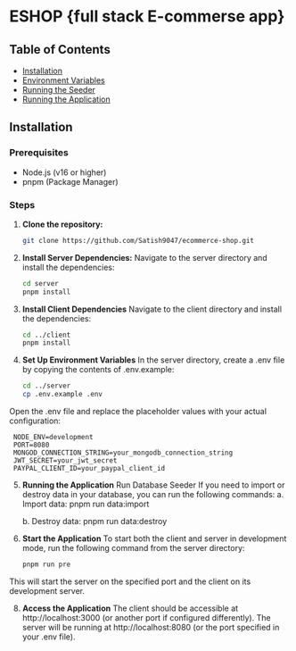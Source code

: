 # ESHOP {full stack E-commerse app}

## Table of Contents

- [Installation](#installation)
- [Environment Variables](#environment-variables)
- [Running the Seeder](#running-the-seeder)
- [Running the Application](#running-the-application)

## Installation

### Prerequisites

- Node.js (v16 or higher)
- pnpm (Package Manager)

### Steps

1. **Clone the repository:**

   ```bash
   git clone https://github.com/Satish9047/ecommerce-shop.git

2. **Install Server Dependencies:**
   Navigate to the server directory and install the dependencies:
   ```bash
   cd server
   pnpm install

3. **Install Client Dependencies**
    Navigate to the client directory and install the dependencies:
   ```bash
   cd ../client
   pnpm install

4. **Set Up Environment Variables**
   In the server directory, create a .env file by copying the contents of .env.example:
   ```bash
   cd ../server
   cp .env.example .env

  Open the .env file and replace the placeholder values with your actual configuration:
  
     NODE_ENV=development
     PORT=8080
     MONGOD_CONNECTION_STRING=your_mongodb_connection_string
     JWT_SECRET=your_jwt_secret
     PAYPAL_CLIENT_ID=your_paypal_client_id

5. **Running the Application**
   Run Database Seeder
   If you need to import or destroy data in your database, you can run the following commands:
   a. Import data:
       pnpm run data:import
  
   b. Destroy data:
       pnpm run data:destroy
7. **Start the Application**
   To start both the client and server in development mode, run the following command from the server directory:
   ```bash
   pnpm run pre
  This will start the server on the specified port and the client on its development server.

8. **Access the Application**
   The client should be accessible at http://localhost:3000 (or another port if configured differently).
   The server will be running at http://localhost:8080 (or the port specified in your .env file).
   
 
